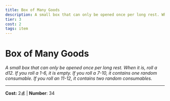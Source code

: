 ```yaml
---
title: Box of Many Goods
description: A small box that can only be opened once per long rest. When it is, roll a d12. If you roll a 1-6, it is empty. If you roll a 7-10, it contains one random consumable. If you roll an 11-12, it contains two random consumables.
tier: 3
cost: 2
tags: item
---
```

# Box of Many Goods

_A small box that can only be opened once per long rest. When it is, roll a d12. If you roll a 1-6, it is empty. If you roll a 7-10, it contains one random consumable. If you roll an 11-12, it contains two random consumables._

___
**Cost:** 2💰 | **Number**: 34
